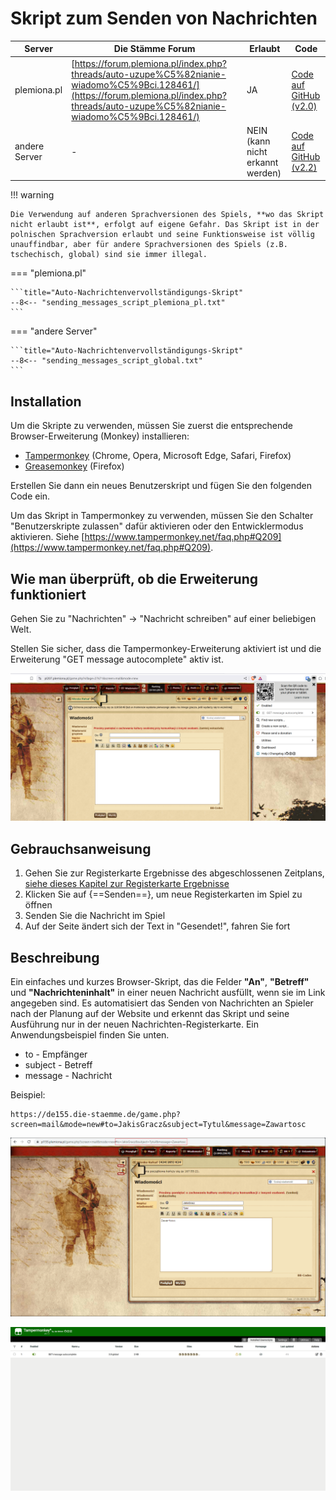 # Skript zum Senden von Nachrichten

| Server        | Die Stämme Forum                                                                                                                                                                         | Erlaubt                          | Code                                                                                                                                   |
| ------------- | ---------------------------------------------------------------------------------------------------------------------------------------------------------------------------------------- | -------------------------------- | -------------------------------------------------------------------------------------------------------------------------------------- |
| plemiona.pl   | [https://forum.plemiona.pl/index.php?threads/auto-uzupe%C5%82nianie-wiadomo%C5%9Bci.128461/](https://forum.plemiona.pl/index.php?threads/auto-uzupe%C5%82nianie-wiadomo%C5%9Bci.128461/) | JA                               | [Code auf GitHub (v2.0)](https://github.com/rafsaf/scripts_tribal_wars/blob/2024-09-01/public/GET_message_autocomplete.js)             |
| andere Server | -                                                                                                                                                                                        | NEIN (kann nicht erkannt werden) | [Code auf GitHub (v2.2)](https://github.com/rafsaf/scripts_tribal_wars/blob/2025-09-22/public/GET_message_autocomplete_v2.2_global.js) |

!!! warning

    Die Verwendung auf anderen Sprachversionen des Spiels, **wo das Skript nicht erlaubt ist**, erfolgt auf eigene Gefahr. Das Skript ist in der polnischen Sprachversion erlaubt und seine Funktionsweise ist völlig unauffindbar, aber für andere Sprachversionen des Spiels (z.B. tschechisch, global) sind sie immer illegal.

=== "plemiona.pl"

    ```title="Auto-Nachrichtenvervollständigungs-Skript"
    --8<-- "sending_messages_script_plemiona_pl.txt"
    ```

=== "andere Server"

    ```title="Auto-Nachrichtenvervollständigungs-Skript"
    --8<-- "sending_messages_script_global.txt"
    ```

## Installation

Um die Skripte zu verwenden, müssen Sie zuerst die entsprechende Browser-Erweiterung (Monkey) installieren:

- [Tampermonkey](https://www.tampermonkey.net/) (Chrome, Opera, Microsoft Edge, Safari, Firefox)
- [Greasemonkey](https://addons.mozilla.org/pl/firefox/addon/greasemonkey/) (Firefox)

Erstellen Sie dann ein neues Benutzerskript und fügen Sie den folgenden Code ein.

Um das Skript in Tampermonkey zu verwenden, müssen Sie den Schalter "Benutzerskripte zulassen" dafür aktivieren oder den Entwicklermodus aktivieren.
Siehe [https://www.tampermonkey.net/faq.php#Q209](https://www.tampermonkey.net/faq.php#Q209).

## Wie man überprüft, ob die Erweiterung funktioniert

Gehen Sie zu "Nachrichten" -> "Nachricht schreiben" auf einer beliebigen Welt.

Stellen Sie sicher, dass die Tampermonkey-Erweiterung aktiviert ist und die Erweiterung "GET message autocomplete" aktiv ist.

![tampermonkey](image-4.png)

## Gebrauchsanweisung

1. Gehen Sie zur Registerkarte Ergebnisse des abgeschlossenen Zeitplans, [siehe dieses Kapitel zur Registerkarte Ergebnisse](./../first_steps/step_7_results_tab.md)
2. Klicken Sie auf {==Senden==}, um neue Registerkarten im Spiel zu öffnen
3. Senden Sie die Nachricht im Spiel
4. Auf der Seite ändert sich der Text in "Gesendet!", fahren Sie fort

## Beschreibung

Ein einfaches und kurzes Browser-Skript, das die Felder **"An"**, **"Betreff"** und **"Nachrichteninhalt"** in einer neuen Nachricht ausfüllt, wenn sie im Link angegeben sind. Es automatisiert das Senden von Nachrichten an Spieler nach der Planung auf der Website und erkennt das Skript und seine Ausführung nur in der neuen Nachrichten-Registerkarte. Ein Anwendungsbeispiel finden Sie unten.

- to - Empfänger
- subject - Betreff
- message - Nachricht

Beispiel:

```text
https://de155.die-staemme.de/game.php?screen=mail&mode=new#to=JakisGracz&subject=Tytul&message=Zawartosc
```

![Beispielnachricht](image.png)

![Tampermonkey-Dashboard](image-1.png)
